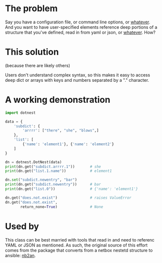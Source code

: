 # The problem

Say you have a configuration file, or command line options, or
[whatever].  And you want to have user-specified elements reference
deep portions of a structure that you've defined, read in from yaml or
json, or [whatever].  How?

# This solution

(because there are likely others)

Users don't understand complex syntax, so this makes it easy to
access deep dict or arrays with keys and numbers separated by a "."
character.

# A working demonstration

``` python
import dotnest

data = {
    'subdict': {
        'arrrr': ["there", "she", "blows",]
    },
    'list': [
        {'name': 'element1'}, {'name': 'element2'}
    ]
}

dn = dotnest.DotNest(data)
print(dn.get("subdict.arrrr.1"))       # she
print(dn.get("list.1.name"))           # element1

dn.set("subdict.newentry", "bar")
print(dn.get("subdict.newentry"))      # bar
print(dn.get("list.0"))                # {'name': 'element1'}

dn.get("does.not.exist")               # raises ValueError
dn.get("does.not.exist", 
       return_none=True)               # None

```

# Used by

This class can be best married with tools that read in and need to
referenc YAML or JSON as mentioned.  As such, the original source of
this effort comes from the package that converts from a netbox nestetd
structure to ansible: [nb2an].

[nb2an]: https://github.com/hardaker/nb2an
[whatever]: https://en.wikipedia.org/wiki/Special:Random
